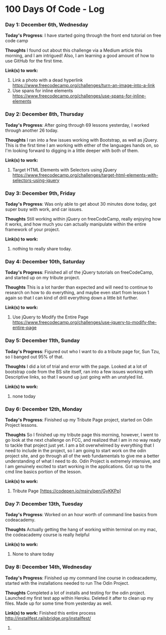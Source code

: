 # 100 Days Of Code - Log

### Day 1: December 6th, Wednesday

**Today's Progress**: I have started going through the front end tutorial on free code camp

**Thoughts** I found out about this challenge via a Medium article this morning, and I am intrigued! Also, I am learning a good amount of how to use GitHub for the first time.

**Link(s) to work:**

  1. Link a photo with a dead hyperlink https://www.freecodecamp.org/challenges/turn-an-image-into-a-link 
  2. Use spans for inline elements https://www.freecodecamp.org/challenges/use-spans-for-inline-elements

### Day 2: December 8th, Thursday

**Today's Progress**: After going through 69 lessons yesterday, I worked through another 26 today.

**Thoughts** I ran into a few issues working with Bootstrap, as well as jQuery.  This is the first time I am working with either of the languages hands on, so I'm looking forward to digging in a little deeper with both of them.

**Link(s) to work:**

  1. Target HTML Elements with Selectors using jQuery https://www.freecodecamp.org/challenges/target-html-elements-with-selectors-using-jquery 

### Day 3: December 9th, Friday

**Today's Progress**: Was only able to get about 30 minutes done today, got super busy with work, and car issues.

**Thoughts** Still working within jQuery on freeCodeCamp, really enjoying how it works, and how much you can actually manipulate within the entire framework of your project.

**Link(s) to work:**

1. nothing to really share today.

### Day 4: December 10th, Saturday

**Today's Progress**: Finished all of the jQuery tutorials on freeCodeCamp, and started up on my tribute project.

**Thoughts** This is a lot harder than expected and will need to continue to research on how to do everything, and maybe even start from lesson 1 again so that I can kind of drill everything down a little bit further.

**Link(s) to work:**

  1. Use jQuery to Modify the Entire Page https://www.freecodecamp.org/challenges/use-jquery-to-modify-the-entire-page
  
  ### Day 5: December 11th, Sunday

**Today's Progress**: Figured out who I want to do a tribute page for, Sun Tzu, so I banged out 95% of that.

**Thoughts** I did a lot of trial and error with the page.  Looked at a lot of bootstrap code from the BS site itself, ran into a few issues working with Descriptive links, so that I wound up just going with an unstyled list.

**Link(s) to work:**

1. none today

  ### Day 6: December 12th, Monday

**Today's Progress**: Finished up my Tribute Page project, started on Odin Project lessons. 

**Thoughts** So I finished up my tribute page this morning, however, I went to go look at the next challenge on FCC, and realized that I am in no way ready to tackle that project just yet.  I am a bit overwhelmed by everything that I need to include in the project, so I am going to start work on the odin project site, and go through all of the web fundamentals to give me a better understanding of what I need to do.  Odin Project is extremely intensive, and I am genuinely excited to start working in the applications.  Got up to the cmd line basics portion of the lesson.

**Link(s) to work:**

1. Tribute Page [https://codepen.io/msiry/pen/GyKKPp]

  ### Day 7: December 13th, Tuesday

**Today's Progress**: Worked on an hour worth of command line basics from codeacademy. 

**Thoughts** Actually getting the hang of working within terminal on my mac, the codeacademy course is really helpful

**Link(s) to work:**

1. None to share today

  ### Day 8: December 14th, Wednesday

**Today's Progress**: Finished up my command line course in codeacademy, started with the installations needed to run The Odin Project.

**Thoughts** Completed a lot of installs and testing for the odin project.  Launched my first test app within Heroku.
Deleted it after to clean up my files. Made up for some time from yesterday as well.


**Link(s) to work:** Finished this entire process http://installfest.railsbridge.org/installfest/

1. 
